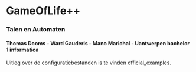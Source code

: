 # GameOfLife++
### Talen en Automaten
#### Thomas Dooms - Ward Gauderis - Mano Marichal - Uantwerpen bachelor 1 informatica

Uitleg over de configuratiebestanden is te vinden official_examples.
